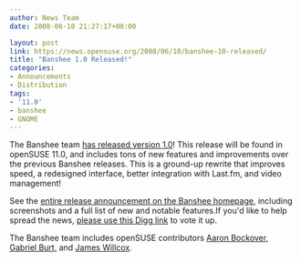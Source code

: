 ```yaml
---
author: News Team
date: 2008-06-10 21:27:17+00:00

layout: post
link: https://news.opensuse.org/2008/06/10/banshee-10-released/
title: "Banshee 1.0 Released!"
categories:
- Announcements
- Distribution
tags:
- '11.0'
- banshee
- GNOME
---
```

The Banshee team [has released version 1.0](http://banshee-project.org/download/archives/1.0.0/)! This release will be found in openSUSE 11.0, and includes tons of new features and improvements over the previous Banshee releases. This is a ground-up rewrite that improves speed, a redesigned interface, better integration with Last.fm, and video management!

See the [entire release announcement on the Banshee homepage](http://banshee-project.org/download/archives/1.0.0/), including screenshots and a full list of new and notable features.If you'd like to help spread the news, [please use this Digg link](http://digg.com/linux_unix/Banshee_1_0_Final_Released) to vote it up.

The Banshee team includes openSUSE contributors [Aaron Bockover](http://abock.org/), [Gabriel Burt,](http://gburt.blogspot.com/) and [James Willcox](http://www.snorp.net/log/).		
